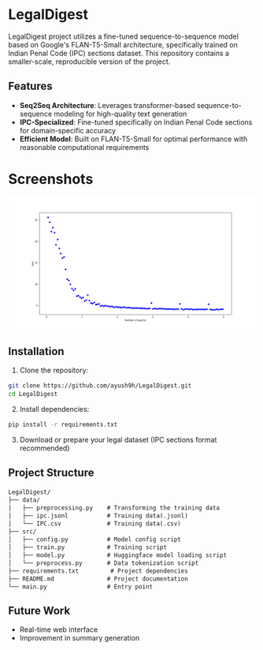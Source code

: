 # LegalDigest

LegalDigest project utilizes a fine-tuned sequence-to-sequence model based on Google's FLAN-T5-Small architecture, specifically trained on Indian Penal Code (IPC) sections dataset. This repository contains a smaller-scale, reproducible version of the project.

## Features

- **Seq2Seq Architecture**: Leverages transformer-based sequence-to-sequence modeling for high-quality text generation
- **IPC-Specialized**: Fine-tuned specifically on Indian Penal Code sections for domain-specific accuracy
- **Efficient Model**: Built on FLAN-T5-Small for optimal performance with reasonable computational requirements


# Screenshots
![Loss](https://github.com/ayush9h/LegalDigest/blob/main/logs/training_loss.png)


## Installation

1. Clone the repository:
```bash
git clone https://github.com/ayush9h/LegalDigest.git
cd LegalDigest
```

2. Install dependencies:
```bash
pip install -r requirements.txt
```

3. Download or prepare your legal dataset (IPC sections format recommended)


## Project Structure

```
LegalDigest/
├── data/
│   ├── preprocessing.py    # Transforming the training data
│   ├── ipc.jsonl           # Training data(.jsonl)
│   └── IPC.csv             # Training data(.csv)
├── src/
│   ├── config.py           # Model config script
│   ├── train.py            # Training script
│   ├── model.py            # Huggingface model loading script
│   └── preprocess.py       # Data tokenization script
├── requirements.txt         # Project dependencies
├── README.md               # Project documentation
└── main.py                 # Entry point
```

## Future Work
- Real-time web interface
- Improvement in summary generation


